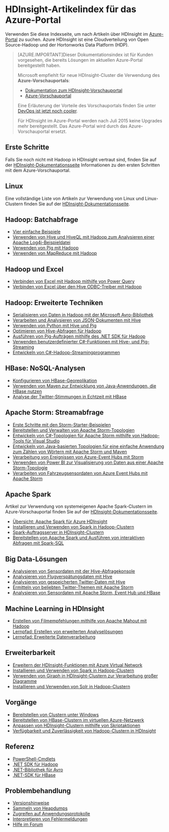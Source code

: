 <properties
   pageTitle="HDInsight-Artikelindex für das Azure-Portal | Microsoft Azure"
   description="Eine Indexseite mit Links zu Artikeln über HDInsight im Azure-Portal. Microsoft empfiehlt für neue Hadoop-Cluster in HDInsight die Verwendung des Azure-Vorschauportals."
   services="hdinsight"
   documentationCenter="na"
   authors="cjgronlund"
   manager="pablissima"
   editor=""/>

<tags
   ms.service="hdinsight"
   ms.devlang="na"
   ms.topic="index-page"
   ms.tgt_pltfrm="na"
   ms.workload="big-data"
   ms.date="08/17/2015"
   ms.author="cjgronlund"/>

# HDInsight-Artikelindex für das Azure-Portal

Verwenden Sie diese Indexseite, um nach Artikeln über HDInsight im [Azure-Portal](https://manage.windowsazure.com/) zu suchen. Azure HDInsight ist eine Cloudverteilung von Open Source-Hadoop und der Hortonworks Data Platform (HDP).


> [AZURE.IMPORTANT]Dieser Dokumentationsindex ist für Kunden vorgesehen, die bereits Lösungen im aktuellen Azure-Portal bereitgestellt haben.
>
> Microsoft empfiehlt für neue HDInsight-Cluster die Verwendung des **Azure-Vorschauportals**:
>
> * [Dokumentation zum HDInsight-Vorschauportal](/documentation/services/hdinsight/)
> * [Azure-Vorschauportal](https://portal.azure.com/)
>
> Eine Erläuterung der Vorteile des Vorschauportals finden Sie unter [DevOps ist jetzt noch cooler](/overview/preview-portal/).
>
> Für HDInsight im Azure-Portal werden nach Juli 2015 keine Upgrades mehr bereitgestellt. Das Azure-Portal wird durch das Azure-Vorschauportal ersetzt.

## Erste Schritte

Falls Sie noch nicht mit Hadoop in HDInsight vertraut sind, finden Sie auf der [HDInsight-Dokumentationsseite](/documentation/services/hdinsight/) Informationen zu den ersten Schritten mit dem Azure-Vorschauportal.

## Linux

Eine vollständige Liste von Artikeln zur Verwendung von Linux und Linux-Clustern finden Sie auf der [HDInsight-Dokumentationsseite](/documentation/services/hdinsight/).

## Hadoop: Batchabfrage

* [Vier einfache Beispiele](hdinsight-run-samples.md)
* [Verwenden von Hive und HiveQL mit Hadoop zum Analysieren einer Apache Log4j-Beispieldatei](hdinsight-use-hive.md)
* [Verwenden von Pig mit Hadoop](hdinsight-use-pig.md)
* [Verwenden von MapReduce mit Hadoop](hdinsight-use-mapreduce.md)

## Hadoop und Excel

* [Verbinden von Excel mit Hadoop mithilfe von Power Query](hdinsight-connect-excel-power-query.md)
* [Verbinden von Excel über den Hive ODBC-Treiber mit Hadoop](hdinsight-connect-excel-hive-odbc-driver.md)


## Hadoop: Erweiterte Techniken

* [Serialisieren von Daten in Hadoop mit der Microsoft Avro-Bibliothek](hdinsight-dotnet-avro-serialization.md)
* [Verarbeiten und Analysieren von JSON-Dokumenten mit Hive](hdinsight-using-json-in-hive.md)
* [Verwenden von Python mit Hive und Pig](hdinsight-python.md)
* [Optimieren von Hive-Abfragen für Hadoop](hdinsight-hadoop-optimize-hive-query–v1.md)
* [Ausführen von Pig-Aufträgen mithilfe des .NET SDK für Hadoop](hdinsight-hadoop-use-pig-dotnet-sdk-v1.md)
* [Verwenden benutzerdefinierter C\#-Funktionen mit Hive- und Pig-Streaming](hdinsight-hadoop-hive-pig-udf-dotnet-csharp.md)
* [Entwickeln von C\#-Hadoop-Streamingprogrammen](hdinsight-hadoop-develop-deploy-streaming-jobs.md)

## HBase: NoSQL-Analysen

* [Konfigurieren von HBase-Georeplikation](hdinsight-hbase-geo-replication.md)
* [Verwenden von Maven zur Entwicklung von Java-Anwendungen, die HBase nutzen](hdinsight-hbase-build-java-maven.md)
* [Analyse der Twitter-Stimmungen in Echtzeit mit HBase](hdinsight-hbase-analyze-twitter-sentiment.md)

## Apache Storm: Streamabfrage

* [Erste Schritte mit den Storm-Starter-Beispielen](hdinsight-apache-storm-tutorial-get-started-v1.md)
* [Bereitstellen und Verwalten von Apache Storm-Topologien](hdinsight-storm-deploy-monitor-topology.md)
* [Entwickeln von C\#-Topologien für Apache Storm mithilfe von Hadoop-Tools für Visual Studio](hdinsight-storm-develop-csharp-visual-studio-topology.md)
* [Entwickeln von Java-basierten Topologien für eine einfache Anwendung zum Zählen von Wörtern mit Apache Storm und Maven](hdinsight-storm-develop-java-topology.md)
* [Verarbeitung von Ereignissen von Azure-Event Hubs mit Storm](hdinsight-storm-develop-csharp-event-hub-topology.md)
* [Verwenden von Power BI zur Visualisierung von Daten aus einer Apache Storm-Topologie ](hdinsight-storm-power-bi-topology.md)
* [Verarbeiten von Fahrzeugsensordaten von Azure Event Hubs mit Apache Storm](hdinsight-storm-iot-eventhub-documentdb.md)

## Apache Spark

Artikel zur Verwendung von systemeigenen Apache Spark-Clustern im Azure-Vorschauportal finden Sie auf der [HDInsight-Dokumentationsseite](/documentation/services/hdinsight/).

* [Übersicht: Apache Spark für Azure HDInsight](hdinsight-apache-spark-overview.md)
* [Installieren und Verwenden von Spark in Hadoop-Clustern](hdinsight-hadoop-spark-install.md)
* [Spark-Auftragsserver in HDInsight-Clustern](hdinsight-apache-spark-job-server.md)
* [Bereitstellen von Apache Spark und Ausführen von interaktiven Abfragen mit Spark-SQL](hdinsight-apache-spark-zeppelin-notebook-jupyter-spark-sql-v1.md)


## Big Data-Lösungen

* [Analysieren von Sensordaten mit der Hive-Abfragekonsole](hdinsight-hive-analyze-sensor-data.md)
* [Analysieren von Flugverspätungsdaten mit Hive](hdinsight-analyze-flight-delay-data.md)
* [Analysieren von gespeicherten Twitter-Daten mit Hive](hdinsight-analyze-twitter-data.md)
* [Ermitteln von beliebten Twitter-Themen mit Apache Storm](hdinsight-storm-twitter-trending.md)
* [Analysieren von Sensordaten mit Apache Storm, Event Hub und HBase](hdinsight-storm-sensor-data-analysis.md)

## Machine Learning in HDInsight

* [Erstellen von Filmempfehlungen mithilfe von Apache Mahout mit Hadoop](hdinsight-mahout.md)
* [Lernpfad: Erstellen von erweiterten Analyselösungen](machine-learning-data-science-how-to-create-machine-learning-service.md)
* [Lernpfad: Erweiterte Datenverarbeitung](machine-learning-data-science-advanced-data-processing.md)

## Erweiterbarkeit

* [Erweitern der HDInsight-Funktionen mit Azure Virtual Network](hdinsight-extend-hadoop-virtual-network.md)
* [Installieren und Verwenden von Spark in Hadoop-Clustern](hdinsight-hadoop-spark-install.md)
* [Verwenden von Giraph in HDInsight-Clustern zur Verarbeitung großer Diagramme](hdinsight-hadoop-giraph-install-v1.md)
* [Installieren und Verwenden von Solr in Hadoop-Clustern](hdinsight-hadoop-solr-install-v1.md)

## Vorgänge

* [Bereitstellen von Clustern unter Windows](hdinsight-provision-clusters-v1.md)
* [Bereitstellen von HBase-Clustern im virtuellen Azure-Netzwerk](hdinsight-hbase-provision-vnet.md)
* [Anpassen von HDInsight-Clustern mithilfe von Skriptaktionen](hdinsight-hadoop-customize-cluster-v1.md)
* [Verfügbarkeit und Zuverlässigkeit von Hadoop-Clustern in HDInsight](hdinsight-high-availability.md)

## Referenz

* [PowerShell-Cmdlets](https://msdn.microsoft.com/library/azure/dn858087.aspx)  
* [.NET SDK für Hadoop](http://msdn.microsoft.com/library/azure/dn469975.aspx)  
* [.NET-Bibliothek für Avro](https://hadoopsdk.codeplex.com/wikipage?title=Avro%20Library)  
* [.NET-SDK für HBase](https://www.nuget.org/packages/Microsoft.HBase.Client/)  

## Problembehandlung

* [Versionshinweise](hdinsight-release-notes.md)
* [Sammeln von Heapdumps](hdinsight-hadoop-collect-debug-heap-dumps.md)
* [Zugreifen auf Anwendungsprotokolle](hdinsight-hadoop-access-yarn-app-logs.md)
* [Interpretieren von Fehlermeldungen](hdinsight-debug-jobs.md)
* [Hilfe im Forum](https://social.msdn.microsoft.com/forums/azure/home?forum=hdinsight)

<!---HONumber=August15_HO8-->